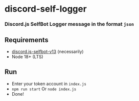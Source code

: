 # discord-self-logger
### Discord.js SelfBot Logger message in the format `json`

## Requirements
* [discord.js-selfbot-v13](https://github.com/aiko-chan-ai/discord.js-selfbot-v13) (necessarily)
* Node 18+ (LTS)

## Run
* Enter your token account in ` index.js `
* ``` npm run start ``` Or ``` node index.js ```
* Done!

